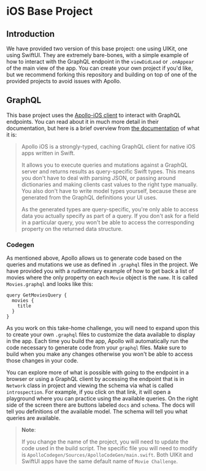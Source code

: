 # iOS Base Project

## Introduction
We have provided two version of this base project: one using UIKit, one using SwiftUI. They are extremely bare-bones, with a simple example of how to interact with the GraphQL endpoint in the `viewDidLoad` or `.onAppear` of the main view of the app. You can create your own project if you'd like, but we recommend forking this repository and building on top of one of the provided projects to avoid issues with Apollo.

## GraphQL
This base project uses the [Apollo-iOS client](https://github.com/apollographql/apollo-ios) to interact with GraphQL endpoints. You can read about it in much more detail in their documentation, but here is a brief overview from [the documentation](https://www.apollographql.com/docs/ios/) of what it is:

> Apollo iOS is a strongly-typed, caching GraphQL client for native iOS apps written in Swift.
>
> It allows you to execute queries and mutations against a GraphQL server and returns results as query-specific Swift types. This means you don't have to deal with parsing JSON, or passing around dictionaries and making clients cast values to the right type manually. You also don't have to write model types yourself, because these are generated from the GraphQL definitions your UI uses.
>
> As the generated types are query-specific, you're only able to access data you actually specify as part of a query. If you don't ask for a field in a particular query, you won't be able to access the corresponding property on the returned data structure.

### Codegen
As mentioned above, Apollo allows us to generate code based on the queries and mutations we use as defined in `.graphql` files in the project. We have provided you with a rudimentary example of how to get back a list of movies where the only property on each `Movie` object is the `name`. It is called `Movies.graphql` and looks like this:

``` 
query GetMoviesQuery {
  movies {
    title
  }
}
```

As you work on this take-home challenge, you will need to expand upon this to create your own `.graphql` files to customize the data available to display in the app. Each time you build the app, Apollo will automatically run the code necessary to generate code from your `graphql` files. Make sure to build when you make any changes otherwise you won't be able to access those changes in your code. 

You can explore more of what is possible with going to the endpoint in a browser or using a GraphQL client by accessing the endpoint that is in `Network` class in project and viewing the schema via what is called `introspection`. For example, if you click on that link, it will open a playground where you can practice using the available queries. On the right side of the screen there are buttons labeled `docs` and `schema`. The docs will tell you definitions of the available model. The schema will tell you what queries are available. 

> **Note**: 
>
> If you change the name of the project, you will need to update the code used in the build script. The specific file you will need to modify is `ApolloCodegen/Sources/ApolloCodeGen/main.swift`. Both UIKit and SwiftUI apps have the same default name of `Movie Challenge`. 
